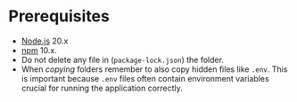 # Prerequisites

* [Node.js](https://nodejs.org/en/) 20.x
* [npm](https://www.npmjs.com/) 10.x.
* Do not delete any file in (`package-lock.json`) the folder.
* When _copying_ folders remember to also copy hidden files like `.env`. This is important because `.env` files often contain environment variables crucial for running the application correctly.
